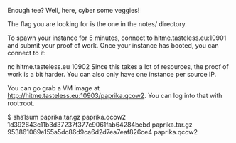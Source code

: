 Enough tee? Well, here, cyber some veggies!

The flag you are looking for is the one in the notes/ directory.

To spawn your instance for 5 minutes, connect to hitme.tasteless.eu:10901 and submit your proof of work. Once your instance has booted, you can connect to it:

nc hitme.tasteless.eu 10902 Since this takes a lot of resources, the proof of work is a bit harder. You can also only have one instance per source IP.

You can go grab a VM image at http://hitme.tasteless.eu:10903/paprika.qcow2. You can log into that with root:root.

$ sha1sum paprika.tar.gz paprika.qcow2 1d392643c11b3d37237f377c9061fab64284bebd paprika.tar.gz 953861069e155a5dc86d9ca6d2d7ea7eaf826ce4 paprika.qcow2